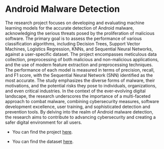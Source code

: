 # Android Malware Detection
The research project focuses on developing and evaluating machine learning models for the accurate detection of Android malware, acknowledging the serious threats posed by the proliferation of malicious software. The primary goal is to assess the performance of various classification algorithms, including Decision Trees, Support Vector Machines, Logistics Regression, KNNs, and Sequential Neural Networks, against a user-specific dataset. The project encompasses meticulous data collection, preprocessing of both malicious and non-malicious applications, and the use of modern feature extraction and preprocessing techniques. The performance of each model is measured in terms of precision, recall, and F1 score, with the Sequential Neural Network (SNN) identified as the most accurate. The study emphasizes the diverse forms of malware, their motivations, and the potential risks they pose to individuals, organizations, and even critical industries. In the context of the ever-evolving digital landscape, the research underscores the importance of a multi-faceted approach to combat malware, combining cybersecurity measures, software development excellence, user training, and sophisticated detection and prevention tools. By delving into the realm of Android malware detection, the research aims to contribute to advancing cybersecurity and creating a safer digital environment for all users. 
- You can find the project [here](https://colab.research.google.com/drive/1XWG760loQqT843GxEa1sgXXGtvO-JO-q?usp=sharing).

- You can find the dataset [here](https://www.kaggle.com/datasets/shashwatwork/android-malware-dataset-for-machine-learning?resource=download).